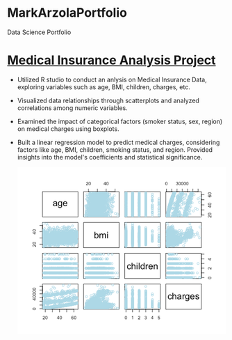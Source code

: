 # MarkArzolaPortfolio
Data Science Portfolio

# [Medical Insurance Analysis Project](https://github.com/markarzola/InsuranceAnalysis)
  - Utilized R studio to conduct an anlysis on Medical Insurance Data, exploring variables such as age, BMI, children, charges, etc.
  - Visualized data relationships through scatterplots and analyzed correlations among numeric variables.
  - Examined the impact of categorical factors (smoker status, sex, region) on medical charges using boxplots.
  - Built a linear regression model to predict medical charges, considering factors like age, BMI, children, smoking status, and region. Provided insights into the model's coefficients and statistical significance.

	![numericmatrix](https://github.com/markarzola/MarkArzolaPortfolio/blob/main/numericmatrix.png)
    
